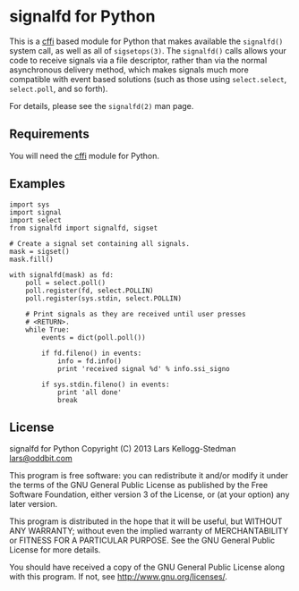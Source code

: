 # signalfd for Python

This is a [cffi][1] based module for Python that makes available the
`signalfd()` system call, as well as all of `sigsetops(3)`. The
`signalfd()` calls allows your code to receive signals via a file
descriptor, rather than via the normal asynchronous delivery method,
which makes signals much more compatible with event based solutions
(such as those using `select.select`, `select.poll`, and so forth).

For details, please see the `signalfd(2)` man page.

## Requirements

You will need the [cffi][2] module for Python.

[1]: http://cffi.readthedocs.org/
[2]: https://pypi.python.org/pypi/cffi

## Examples

	import sys
	import signal
	import select
	from signalfd import signalfd, sigset

	# Create a signal set containing all signals.
	mask = sigset()
	mask.fill()

	with signalfd(mask) as fd:
		poll = select.poll()
		poll.register(fd, select.POLLIN)
		poll.register(sys.stdin, select.POLLIN)

		# Print signals as they are received until user presses
		# <RETURN>.
		while True:
			events = dict(poll.poll())

			if fd.fileno() in events:
				info = fd.info()
				print 'received signal %d' % info.ssi_signo

			if sys.stdin.fileno() in events:
				print 'all done'
				break

## License

signalfd for Python
Copyright (C) 2013 Lars Kellogg-Stedman <lars@oddbit.com>

This program is free software: you can redistribute it and/or modify
it under the terms of the GNU General Public License as published by
the Free Software Foundation, either version 3 of the License, or
(at your option) any later version.

This program is distributed in the hope that it will be useful,
but WITHOUT ANY WARRANTY; without even the implied warranty of
MERCHANTABILITY or FITNESS FOR A PARTICULAR PURPOSE. See the
GNU General Public License for more details.

You should have received a copy of the GNU General Public License
along with this program. If not, see <http://www.gnu.org/licenses/>.
